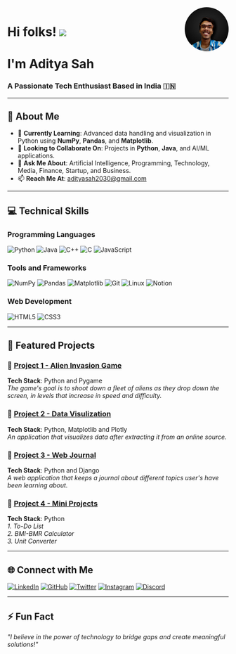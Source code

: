 <link rel="stylesheet" type="text/css" href="styles.css">

<div style="position: relative;">
  <img src="dp1.jpg" alt="Circular Image" style="border-radius: 50%; width: 100px; height: 100px; position: absolute; top: 0; right: 0;">
</div>

# Hi folks! <img src="https://media.giphy.com/media/hvRJCLFzcasrR4ia7z/giphy.gif" width="30px"/>
# I'm **Aditya Sah**  
### A Passionate Tech Enthusiast Based in India 🇮🇳


---

## 🚀 About Me
- 🌱 **Currently Learning**: Advanced data handling and visualization in Python using **NumPy**, **Pandas**, and **Matplotlib**.  
- 👯 **Looking to Collaborate On**: Projects in **Python**, **Java**, and AI/ML applications.  
- 💬 **Ask Me About**: Artificial Intelligence, Programming, Technology, Media, Finance, Startup, and Business.  
- 📫 **Reach Me At**: [adityasah2030@gmail.com](mailto:adityasah2030@gmail.com)  

---

## 💻 Technical Skills
### Programming Languages  
![Python](https://img.shields.io/badge/Python-3776AB?style=for-the-badge&logo=python&logoColor=white)  ![Java](https://img.shields.io/badge/Java-ED8B00?style=for-the-badge&logo=java&logoColor=white)  ![C++](https://img.shields.io/badge/C%2B%2B-00599C?style=for-the-badge&logo=cplusplus&logoColor=white)  ![C](https://img.shields.io/badge/C-A8B9CC?style=for-the-badge&logo=c&logoColor=black)  ![JavaScript](https://img.shields.io/badge/JavaScript-F7DF1E?style=for-the-badge&logo=javascript&logoColor=black)

### Tools and Frameworks  
![NumPy](https://img.shields.io/badge/NumPy-013243?style=for-the-badge&logo=numpy&logoColor=white)  ![Pandas](https://img.shields.io/badge/Pandas-150458?style=for-the-badge&logo=pandas&logoColor=white)  ![Matplotlib](https://img.shields.io/badge/Matplotlib-11557C?style=for-the-badge&logo=plotly&logoColor=white)  ![Git](https://img.shields.io/badge/Git-F05032?style=for-the-badge&logo=git&logoColor=white)  ![Linux](https://img.shields.io/badge/Linux-FCC624?style=for-the-badge&logo=linux&logoColor=black)  ![Notion](https://img.shields.io/badge/Notion-000000?style=for-the-badge&logo=notion&logoColor=white)  

### Web Development  
![HTML5](https://img.shields.io/badge/HTML5-E34F26?style=for-the-badge&logo=html5&logoColor=white)  ![CSS3](https://img.shields.io/badge/CSS3-1572B6?style=for-the-badge&logo=css3&logoColor=white)

---

## 🌟 Featured Projects
### 🔗 [Project 1 - Alien Invasion Game](https://github.com/AdityaSah2030/Alien-Invasion.git)  
**Tech Stack**: Python and Pygame  
*The game's goal is to shoot down a fleet of aliens as they drop down the screen, in levels that increase in speed and difficulty.*

### 🔗 [Project 2 - Data Visulization](https://github.com/AdityaSah2030/Data-Visualization.git)  
**Tech Stack**: Python, Matplotlib and Plotly  
*An application that visualizes data after extracting it from an online source.*

### 🔗 [Project 3 - Web Journal](https://github.com/AdityaSah2030/Web-Journal.git)  
**Tech Stack**: Python and Django  
*A web application that keeps a journal about different topics user's have been learning about.*

### 🔗 [Project 4 - Mini Projects](https://github.com/AdityaSah2030/Mini-Projects.git)
**Tech Stack**: Python  
*1. To-Do List*  
*2. BMI-BMR Calculator*  
*3. Unit Converter*  

---

## 🌐 Connect with Me
[![LinkedIn](https://img.shields.io/badge/LinkedIn-0A66C2?style=for-the-badge&logo=linkedin&logoColor=white)](https://www.linkedin.com/in/adityasah2030)  [![GitHub](https://img.shields.io/badge/GitHub-100000?style=for-the-badge&logo=github&logoColor=white)](https://www.github.com/AdityaSah2030)  [![Twitter](https://img.shields.io/badge/Twitter-1DA1F2?style=for-the-badge&logo=twitter&logoColor=white)](https://twitter.com/adityasah2030)  [![Instagram](https://img.shields.io/badge/Instagram-E4405F?style=for-the-badge&logo=instagram&logoColor=white)](http://www.instagram.com/adityasah2030)  [![Discord](https://img.shields.io/badge/Discord-5865F2?style=for-the-badge&logo=discord&logoColor=white)](https://discord.com/users/adityasah2030)

---

## ⚡ Fun Fact
*"I believe in the power of technology to bridge gaps and create meaningful solutions!"*
